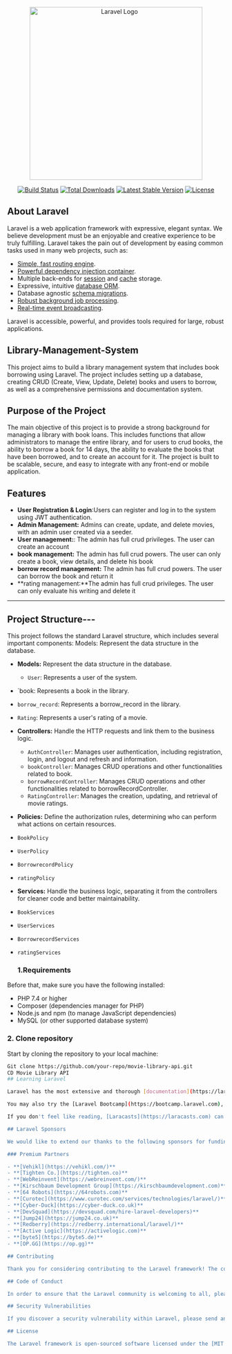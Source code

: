 <p align="center"><a href="https://laravel.com" target="_blank"><img src="https://raw.githubusercontent.com/laravel/art/master/logo-lockup/5%20SVG/2%20CMYK/1%20Full%20Color/laravel-logolockup-cmyk-red.svg" width="400" alt="Laravel Logo"></a></p>

<p align="center">
<a href="https://github.com/laravel/framework/actions"><img src="https://github.com/laravel/framework/workflows/tests/badge.svg" alt="Build Status"></a>
<a href="https://packagist.org/packages/laravel/framework"><img src="https://img.shields.io/packagist/dt/laravel/framework" alt="Total Downloads"></a>
<a href="https://packagist.org/packages/laravel/framework"><img src="https://img.shields.io/packagist/v/laravel/framework" alt="Latest Stable Version"></a>
<a href="https://packagist.org/packages/laravel/framework"><img src="https://img.shields.io/packagist/l/laravel/framework" alt="License"></a>
</p>

## About Laravel

Laravel is a web application framework with expressive, elegant syntax. We believe development must be an enjoyable and creative experience to be truly fulfilling. Laravel takes the pain out of development by easing common tasks used in many web projects, such as:

- [Simple, fast routing engine](https://laravel.com/docs/routing).
- [Powerful dependency injection container](https://laravel.com/docs/container).
- Multiple back-ends for [session](https://laravel.com/docs/session) and [cache](https://laravel.com/docs/cache) storage.
- Expressive, intuitive [database ORM](https://laravel.com/docs/eloquent).
- Database agnostic [schema migrations](https://laravel.com/docs/migrations).
- [Robust background job processing](https://laravel.com/docs/queues).
- [Real-time event broadcasting](https://laravel.com/docs/broadcasting).

Laravel is accessible, powerful, and provides tools required for large, robust applications.



## Library-Management-System

This project aims to build a library management system that includes book borrowing using Laravel. The project includes setting up a database, creating CRUD (Create, View, Update, Delete) books and users to borrow, as well as a comprehensive permissions and documentation system.

## Purpose of the Project
The main objective of this project is to provide a strong background for managing a library with book loans. This includes functions that allow administrators to manage the entire library, and for users to crud books, the ability to borrow a book for 14 days, the ability to evaluate the books that have been borrowed, and to create an account for it. The project is built to be scalable, secure, and easy to integrate with any front-end or mobile application.
## Features
- **User Registration & Login**:Users can register and log in to the system using JWT authentication.
- **Admin Management:** Admins can create, update, and delete movies, with an admin user created via a seeder.
- **User management:**: The admin has full crud privileges. The user can create an account 
- **book management:** The admin has full crud powers. The user can only create a book, view details, and delete his book
- **borrow record management:** The admin has full crud powers. The user can borrow the book and return it
- **rating management:**The admin has full crud privileges. The user can only evaluate his writing and delete it
---
## Project Structure---
This project follows the standard Laravel structure, which includes several important components:
Models: Represent the data structure in the database.

- **Models:** Represent the data structure in the database.
   - `User`: Represents a user of the system.
- `book: Represents a book in the library.
- `borrow_record`: Represents a borrow_record in the library.
- `Rating`: Represents a user's rating of a movie.

- **Controllers:** Handle the HTTP requests and link them to the business logic.
  - `AuthController`: Manages user authentication, including registration, login, and logout and refresh and information.
  - `bookController`: Manages CRUD operations and other functionalities related to book.
  - `borrowRecordController`: Manages CRUD operations and other functionalities related to borrowRecordController.
  - `RatingController`: Manages the creation, updating, and retrieval of movie ratings.
- **Policies:** Define the authorization rules, determining who can perform what actions on certain resources.
- `BookPolicy`
- `UserPolicy`
- `BorrowrecordPolicy`
- `ratingPolicy`

- **Services:** Handle the business logic, separating it from the controllers for cleaner code and better maintainability.
- `BookServices`
- `UserServices`
- `BorrowrecordServices`
- `ratingServices`

  ### 1.Requirements

Before that, make sure you have the following installed:

- PHP 7.4 or higher
- Composer (dependencies manager for PHP)
- Node.js and npm (to manage JavaScript dependencies)
- MySQL (or other supported database system)

### 2. Clone repository

Start by cloning the repository to your local machine:

``` bash
Git clone https://github.com/your-repo/movie-library-api.git
CD Movie Library API
## Learning Laravel

Laravel has the most extensive and thorough [documentation](https://laravel.com/docs) and video tutorial library of all modern web application frameworks, making it a breeze to get started with the framework.

You may also try the [Laravel Bootcamp](https://bootcamp.laravel.com), where you will be guided through building a modern Laravel application from scratch.

If you don't feel like reading, [Laracasts](https://laracasts.com) can help. Laracasts contains thousands of video tutorials on a range of topics including Laravel, modern PHP, unit testing, and JavaScript. Boost your skills by digging into our comprehensive video library.

## Laravel Sponsors

We would like to extend our thanks to the following sponsors for funding Laravel development. If you are interested in becoming a sponsor, please visit the [Laravel Partners program](https://partners.laravel.com).

### Premium Partners

- **[Vehikl](https://vehikl.com/)**
- **[Tighten Co.](https://tighten.co)**
- **[WebReinvent](https://webreinvent.com/)**
- **[Kirschbaum Development Group](https://kirschbaumdevelopment.com)**
- **[64 Robots](https://64robots.com)**
- **[Curotec](https://www.curotec.com/services/technologies/laravel/)**
- **[Cyber-Duck](https://cyber-duck.co.uk)**
- **[DevSquad](https://devsquad.com/hire-laravel-developers)**
- **[Jump24](https://jump24.co.uk)**
- **[Redberry](https://redberry.international/laravel/)**
- **[Active Logic](https://activelogic.com)**
- **[byte5](https://byte5.de)**
- **[OP.GG](https://op.gg)**

## Contributing

Thank you for considering contributing to the Laravel framework! The contribution guide can be found in the [Laravel documentation](https://laravel.com/docs/contributions).

## Code of Conduct

In order to ensure that the Laravel community is welcoming to all, please review and abide by the [Code of Conduct](https://laravel.com/docs/contributions#code-of-conduct).

## Security Vulnerabilities

If you discover a security vulnerability within Laravel, please send an e-mail to Taylor Otwell via [taylor@laravel.com](mailto:taylor@laravel.com). All security vulnerabilities will be promptly addressed.

## License

The Laravel framework is open-sourced software licensed under the [MIT license](https://opensource.org/licenses/MIT).
